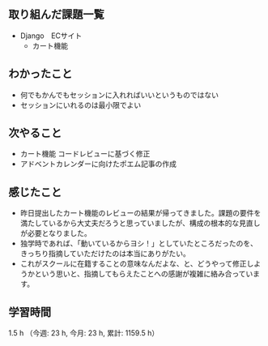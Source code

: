 ## 取り組んだ課題一覧
- Django　ECサイト
    - カート機能

## わかったこと
- 何でもかんでもセッションに入れればいいというものではない
- セッションにいれるのは最小限でよい

## 次やること
- カート機能 コードレビューに基づく修正
- アドベントカレンダーに向けたポエム記事の作成

## 感じたこと
- 昨日提出したカート機能のレビューの結果が帰ってきました。課題の要件を満たしているから大丈夫だろうと思っていましたが、構成の根本的な見直しが必要となりました。
- 独学時であれば、「動いているからヨシ！」としていたところだったのを、きっちり指摘していただけたのは本当にありがたい。
- これがスクールに在籍することの意味なんだよな、と、どうやって修正しようかという思いと、指摘してもらえたことへの感謝が複雑に絡み合っています。   

## 学習時間
1.5 h （今週: 23 h, 今月: 23 h, 累計: 1159.5 h）